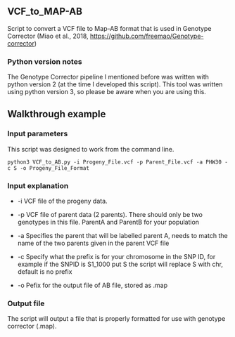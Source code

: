 ## VCF\_to\_MAP-AB
Script to convert a VCF file to Map-AB format that is used in Genotype Corrector (Miao et al., 2018, https://github.com/freemao/Genotype-corrector)



### Python version notes ###

The Genotype Corrector pipeline I mentioned before was written with python version 2 (at the time I developed this script). This tool was written using python version 3, so please be aware when you are using this.


## Walkthrough example

### Input parameters
This script was designed to work from the command line.

	python3 VCF_to_AB.py -i Progeny_File.vcf -p Parent_File.vcf -a PHW30 -c S -o Progeny_File_Format


### Input explanation
- -i VCF file of the progeny data.

- -p VCF file of parent data (2 parents). There should only be two genotypes in this file. ParentA and ParentB for your population

- -a Specifies the parent that will be labelled parent A, needs to match the name of the two parents given in the parent VCF file

- -c Specify what the prefix is for your chromosome in the SNP ID, for example if the SNPID is S1_1000 put S the script will replace S with chr, default is no prefix

- -o Pefix for the output file of AB file, stored as .map


  
### Output file
The script will output a file that is properly formatted for use with genotype corrector (.map).
